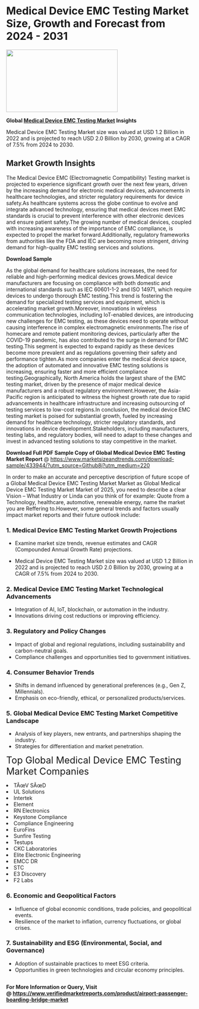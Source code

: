 <H1>Medical Device EMC Testing Market Size, Growth and Forecast from 2024 - 2031</H1><img class="aligncenter size-medium wp-image-584254" src="https://thirdeyenews.in/wp-content/uploads/2024/09/Global-Market-Research-300x168.jpeg" alt="" width="300" height="168" /><p><strong>Global&nbsp;<a href="https://www.marketsizeandtrends.com/download-sample/433944/?utm_source=Github8j?utm_medium=220">Medical Device EMC Testing Market</a> Insights</strong></p><p>Medical Device EMC Testing Market size was valued at USD 1.2 Billion in 2022 and is projected to reach USD 2.0 Billion by 2030, growing at a CAGR of 7.5% from 2024 to 2030.</p><p><h2>Market Growth Insights</h2> <p>The Medical Device EMC (Electromagnetic Compatibility) Testing market is projected to experience significant growth over the next few years, driven by the increasing demand for electronic medical devices, advancements in healthcare technologies, and stricter regulatory requirements for device safety.As healthcare systems across the globe continue to evolve and integrate advanced technology, ensuring that medical devices meet EMC standards is crucial to prevent interference with other electronic devices and ensure patient safety.The growing number of medical devices, coupled with increasing awareness of the importance of EMC compliance, is expected to propel the market forward.Additionally, regulatory frameworks from authorities like the FDA and IEC are becoming more stringent, driving demand for high-quality EMC testing services and solutions.</p> <p><strong>Download Sample</strong></p> <p>As the global demand for healthcare solutions increases, the need for reliable and high-performing medical devices grows.Medical device manufacturers are focusing on compliance with both domestic and international standards such as IEC 60601-1-2 and ISO 14971, which require devices to undergo thorough EMC testing.This trend is fostering the demand for specialized testing services and equipment, which is accelerating market growth.Moreover, innovations in wireless communication technologies, including IoT-enabled devices, are introducing new challenges for EMC testing, as these devices need to operate without causing interference in complex electromagnetic environments.The rise of homecare and remote patient monitoring devices, particularly after the COVID-19 pandemic, has also contributed to the surge in demand for EMC testing.This segment is expected to expand rapidly as these devices become more prevalent and as regulations governing their safety and performance tighten.As more companies enter the medical device space, the adoption of automated and innovative EMC testing solutions is increasing, ensuring faster and more efficient compliance testing.Geographically, North America holds the largest share of the EMC testing market, driven by the presence of major medical device manufacturers and a robust regulatory environment.However, the Asia-Pacific region is anticipated to witness the highest growth rate due to rapid advancements in healthcare infrastructure and increasing outsourcing of testing services to low-cost regions.In conclusion, the medical device EMC testing market is poised for substantial growth, fueled by increasing demand for healthcare technology, stricter regulatory standards, and innovations in device development.Stakeholders, including manufacturers, testing labs, and regulatory bodies, will need to adapt to these changes and invest in advanced testing solutions to stay competitive in the market.</p> <p><span class=""><strong>Download Full PDF Sample Copy of Global Medical Device EMC Testing Market Report</strong> @ <a href="https://www.marketsizeandtrends.com/download-sample/433944/?utm_source=Github8j?utm_medium=220" target="_blank">https://www.marketsizeandtrends.com/download-sample/433944/?utm_source=Github8j?utm_medium=220</a></span></p><p>In order to make an accurate and perceptive description of future scope of a Global&nbsp;Medical Device EMC Testing Market Market as Global&nbsp;Medical Device EMC Testing Market Market of 2025, you need to describe a clear Vision &ndash; What Industry or Linda can you think of for example: Quote from a Technology, healthcare, automotive, renewable energy, name the market you are Reffering to.However, some general trends and factors usually impact market reports and their future outlook include:</p><h3>1.&nbsp;<strong>Medical Device EMC Testing Market Growth Projections</strong></h3><ul><li>Examine market size trends, revenue estimates and CAGR (Compounded Annual Growth Rate) projections.</li><li><p>Medical Device EMC Testing Market size was valued at USD 1.2 Billion in 2022 and is projected to reach USD 2.0 Billion by 2030, growing at a CAGR of 7.5% from 2024 to 2030.</p></li></ul><h3>2.&nbsp;<strong>Medical Device EMC Testing Market Technological Advancements</strong></h3><ul><li>Integration of AI, IoT, blockchain, or automation in the industry.</li><li>Innovations driving cost reductions or improving efficiency.</li></ul><h3>3.&nbsp;<strong>Regulatory and Policy Changes</strong></h3><ul><li>Impact of global and regional regulations, including sustainability and carbon-neutral goals.</li><li>Compliance challenges and opportunities tied to government initiatives.</li></ul><h3>4.&nbsp;<strong>Consumer Behavior Trends</strong></h3><ul><li>Shifts in demand influenced by generational preferences (e.g., Gen Z, Millennials).</li><li>Emphasis on eco-friendly, ethical, or personalized products/services.</li></ul><h3>5.&nbsp;<strong>Global Medical Device EMC Testing Market Competitive Landscape</strong></h3><ul><li>Analysis of key players, new entrants, and partnerships shaping the industry.</li><li>Strategies for differentiation and market penetration.</li></ul><p data-pm-slice="1 1 []"><span style="color: inherit; font-family: inherit; font-size: 25px;">Top Global Medical Device EMC Testing Market Companies</span></p><div class="" data-test-id=""><p><li>TÃœV SÃœD</li><li> UL Solutions</li><li> Intertek</li><li> Element</li><li> RN Electronics</li><li> Keystone Compliance</li><li> Compliance Engineering</li><li> EuroFins</li><li> Sunfire Testing</li><li> Testups</li><li> CKC Laboratories</li><li> Elite Electronic Engineering</li><li> EMCC DR</li><li> STC</li><li> E3 Discovery</li><li> F2 Labs</li></p></div><h3>6.&nbsp;<strong>Economic and Geopolitical Factors</strong></h3><ul><li>Influence of global economic conditions, trade policies, and geopolitical events.</li><li>Resilience of the market to inflation, currency fluctuations, or global crises.</li></ul><h3>7.&nbsp;<strong>Sustainability and ESG (Environmental, Social, and Governance)</strong></h3><ul><li>Adoption of sustainable practices to meet ESG criteria.</li><li>Opportunities in green technologies and circular economy principles.</li></ul><h2><strong style="font-size: 14px;">For More Information or Query, Visit @&nbsp;</strong><a style="background-color: #ffffff; font-size: 14px;" href="https://www.marketsizeandtrends.com/report/medical-device-emc-testing-market/" target="_blank">https://www.verifiedmarketreports.com/product/airport-passenger-boarding-bridge-market</a></h2>